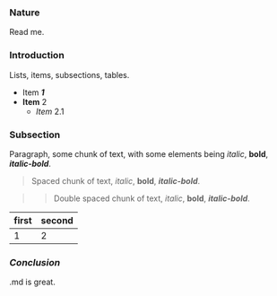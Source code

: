 
### Nature

Read me.

### **Introduction**

Lists, items, subsections, tables.

* Item ***1***
* **Item** 2
   * *Item* 2.1 
   
### Subsection
   
Paragraph, some chunk of text, with some elements being *italic*, **bold**, ***italic-bold***.

> Spaced chunk of text, *italic*, **bold**, ***italic-bold***.

>> Double spaced chunk of text, *italic*, **bold**, ***italic-bold***.

| first | second |
|---|---|
| 1 | 2 |

### *Conclusion*

.md is great.
